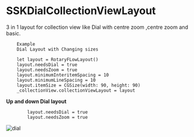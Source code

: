 # SSKDialCollectionViewLayout
3 in 1 layout for collection view like Dial with centre zoom ,centre zoom and basic.

        Example
        Dial Layout with Changing sizes
        
        let layout = RotaryFLowLayout()
        layout.needsDial = true
        layout.needsZoom = true
        layout.minimumInteritemSpacing = 10
        layout.minimumLineSpacing = 10
        layout.itemSize = CGSize(width: 90, height: 90)
        _collectionView.collectionViewLayout = layout


  **Up and down Dial layout**
```
        layout.needsDial = true
        layout.needsZoom = true

```
![dial](https://user-images.githubusercontent.com/13538306/29262880-15b5a45a-80f4-11e7-8ece-772b6505fad5.gif)
